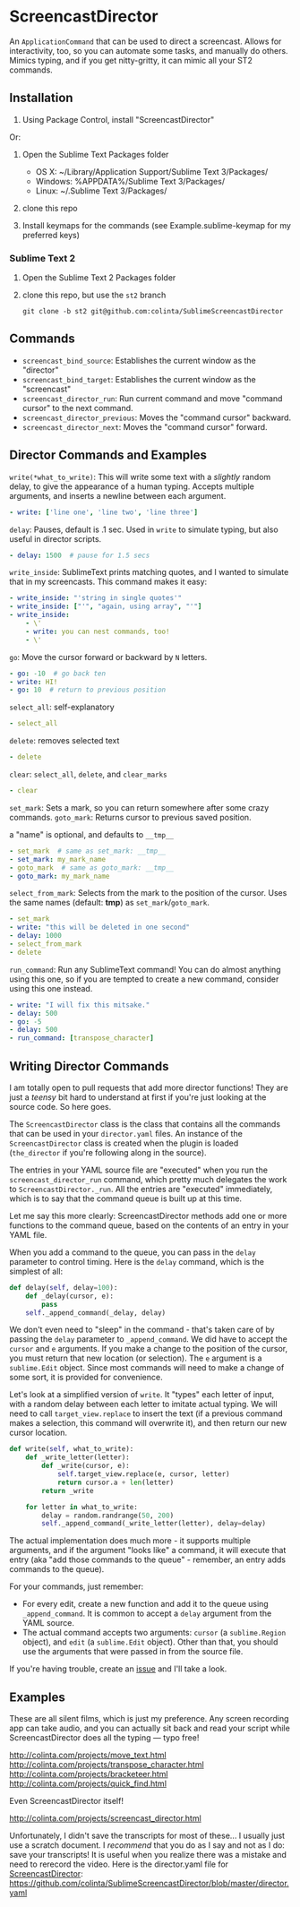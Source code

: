 ScreencastDirector
==================

An `ApplicationCommand` that can be used to direct a screencast.  Allows for interactivity, too, so
you can automate some tasks, and manually do others.  Mimics typing, and if you get nitty-gritty,
it can mimic all your ST2 commands.

Installation
------------

1. Using Package Control, install "ScreencastDirector"

Or:

1. Open the Sublime Text Packages folder

    - OS X: ~/Library/Application Support/Sublime Text 3/Packages/
    - Windows: %APPDATA%/Sublime Text 3/Packages/
    - Linux: ~/.Sublime Text 3/Packages/

2. clone this repo
3. Install keymaps for the commands (see Example.sublime-keymap for my preferred keys)

### Sublime Text 2

1. Open the Sublime Text 2 Packages folder
2. clone this repo, but use the `st2` branch

       git clone -b st2 git@github.com:colinta/SublimeScreencastDirector

Commands
--------

* `screencast_bind_source`: Establishes the current window as the "director"
* `screencast_bind_target`: Establishes the current window as the "screencast"
* `screencast_director_run`: Run current command and move "command cursor" to the next command.
* `screencast_director_previous`: Moves the "command cursor" backward.
* `screencast_director_next`: Moves the "command cursor" forward.

Director Commands and Examples
------------------------------

`write(*what_to_write)`: This will write some text with a *slightly* random
delay, to give the appearance of a human typing.  Accepts multiple arguments,
and inserts a newline between each argument.

```yaml
- write: ['line one', 'line two', 'line three']
```

`delay`: Pauses, default is .1 sec.  Used in `write` to simulate typing, but
  also useful in director scripts.

```yaml
- delay: 1500  # pause for 1.5 secs
```

`write_inside`: SublimeText prints matching quotes, and I wanted to simulate
  that in my screencasts.  This command makes it easy:

```yaml
- write_inside: "'string in single quotes'"
- write_inside: ["'", "again, using array", "'"]
- write_inside:
    - \'
    - write: you can nest commands, too!
    - \'
```

`go`: Move the cursor forward or backward by `N` letters.

```yaml
- go: -10  # go back ten
- write: HI!
- go: 10  # return to previous position
```

`select_all`: self-explanatory

```yaml
- select_all
```

`delete`: removes selected text

```yaml
- delete
```

`clear`: `select_all`, `delete`, and `clear_marks`

```yaml
- clear
```

`set_mark`: Sets a mark, so you can return somewhere after some crazy commands.
`goto_mark`: Returns cursor to previous saved position.

a "name" is optional, and defaults to `__tmp__`

```yaml
- set_mark  # same as set_mark: __tmp__
- set_mark: my_mark_name
- goto_mark  # same as goto_mark: __tmp__
- goto_mark: my_mark_name
```

`select_from_mark`: Selects from the mark to the position of the cursor.  Uses
the same names (default: __tmp__) as `set_mark`/`goto_mark`.

```yaml
- set_mark
- write: "this will be deleted in one second"
- delay: 1000
- select_from_mark
- delete
```

`run_command`: Run any SublimeText command!  You can do almost anything using
this one, so if you are tempted to create a new command, consider using this one
instead.

```yaml
- write: "I will fix this mitsake."
- delay: 500
- go: -5
- delay: 500
- run_command: [transpose_character]
```

Writing Director Commands
-------------------------

I am totally open to pull requests that add more director functions!  They are
just a *teensy* bit hard to understand at first if you're just looking at the
source code.  So here goes.

The `ScreencastDirector` class is the class that contains all the commands that
can be used in your `director.yaml` files.  An instance of the
`ScreencastDirector` class is created when the plugin is loaded (`the_director`
if you're following along in the source).

The entries in your YAML source file are "executed" when you run the
`screencast_director_run` command, which pretty much delegates the work to
`ScreencastDirector._run`.  All the entries are "executed" immediately, which is
to say that the command queue is built up at this time.

Let me say this more clearly: ScreencastDirector methods add one or more
functions to the command queue, based on the contents of an entry in your YAML
file.

When you add a command to the queue, you can pass in the `delay` parameter to
control timing.  Here is the `delay` command, which is the simplest of all:

```python
def delay(self, delay=100):
    def _delay(cursor, e):
        pass
    self._append_command(_delay, delay)
```

We don't even need to "sleep" in the command - that's taken care of by passing
the `delay` parameter to `_append_command`.  We did have to accept the `cursor`
and `e` arguments.  If you make a change to the position of the cursor, you must
return that new location (or selection).  The `e` argument is a `sublime.Edit`
object.  Since most commands will need to make a change of some sort, it is
provided for convenience.

Let's look at a simplified version of `write`.  It "types" each letter of input,
with a random delay between each letter to imitate actual typing.  We will need
to call `target_view.replace` to insert the text (if a previous command makes a
selection, this command will overwrite it), and then return our new cursor
location.

```python
def write(self, what_to_write):
    def _write_letter(letter):
        def _write(cursor, e):
            self.target_view.replace(e, cursor, letter)
            return cursor.a + len(letter)
        return _write

    for letter in what_to_write:
        delay = random.randrange(50, 200)
        self._append_command(_write_letter(letter), delay=delay)
```

The actual implementation does much more - it supports multiple arguments, and
if the argument "looks like" a command, it will execute that entry (aka "add
those commands to the queue" - remember, an entry adds commands to the queue).

For your commands, just remember:

- For every edit, create a new function and add it to the queue using
  `_append_command`.  It is common to accept a `delay` argument from the YAML
  source.
- The actual command accepts two arguments: `cursor` (a `sublime.Region`
  object), and `edit` (a `sublime.Edit` object).  Other than that, you
  should use the arguments that were passed in from the source file.

If you're having trouble, create an [issue][issues] and I'll take a look.

Examples
--------

These are all silent films, which is just my preference.  Any screen recording
app can take audio, and you can actually sit back and read your script while
ScreencastDirector does all the typing — typo free!

<http://colinta.com/projects/move_text.html>
<http://colinta.com/projects/transpose_character.html>
<http://colinta.com/projects/bracketeer.html>
<http://colinta.com/projects/quick_find.html>

Even ScreencastDirector itself!

<http://colinta.com/projects/screencast_director.html>

Unfortunately, I didn't save the transcripts for most of these... I usually just
use a scratch document.  I *recommend* that you do as I say and not as I do:
save your transcripts!  It is useful when you realize there was a mistake and
need to rerecord the video.  Here is the director.yaml file for
[ScreencastDirector][]: <https://github.com/colinta/SublimeScreencastDirector/blob/master/director.yaml>

[issues]: https://github.com/colinta/SublimeScreencastDirector/issues
[ScreencastDirector]: http://colinta.com/projects/screencast_director.html
